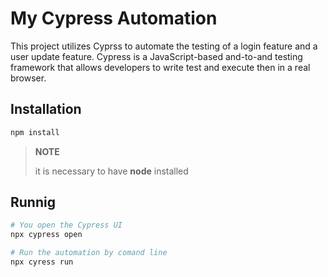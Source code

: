 # My Cypress Automation

This project utilizes Cyprss to automate the testing of a login feature and a user update feature.
Cypress is a JavaScript-based and-to-and testing framework that allows developers to write test and execute then in a real browser.

## Installation
```bash
npm install
```
>**NOTE**
>
>it is necessary to have **node** installed

## Runnig
```bash
# You open the Cypress UI
npx cypress open

# Run the automation by comand line
npx cyress run
```
